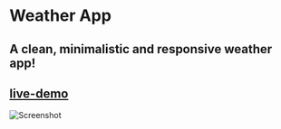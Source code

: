# Weather App
## A clean, minimalistic and responsive weather app!

[live-demo](https://jhonnynd.github.io/weather-app/)
------------



![Screenshot](https://i.imgur.com/ocWSlAI.png "Screenshot")
